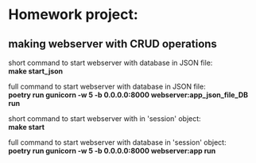 # Homework project:
## making webserver with CRUD operations


short command to start webserver with database in JSON file:   
**make start_json**

full command to start webserver with database in JSON file:    
**poetry run gunicorn -w 5 -b 0.0.0.0:8000 webserver:app_json_file_DB run**

short command to start webserver with in 'session' object:   
**make start**

full command to start webserver with database in 'session' object:   
**poetry run gunicorn -w 5 -b 0.0.0.0:8000 webserver:app run**
